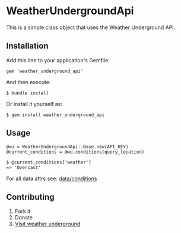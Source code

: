 # WeatherUndergroundApi

This is a simple class object that uses the Weather Underground API.

## Installation

Add this line to your application's Gemfile:

    gem 'weather_underground_api'

And then execute:

    $ bundle install

Or install it yourself as:

    $ gem install weather_underground_api

## Usage

    @wu = WeatherUndergroundApi::Base.new(API_KEY)
    @current_conditions = @wu.conditions(query_location)
    
    $ @current_conditions['weather']
    => 'Overcast'
For all data attrs see: [data/conditions](http://www.wunderground.com/weather/api/d/docs?d=data/conditions)

## Contributing

1. Fork it
2. Donate
3. [Visit weather underground](http://www.wunderground.com/?apiref=77eba12431a68f79)
